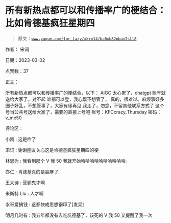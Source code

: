 # 所有新热点都可以和传播率广的梗结合：比如肯德基疯狂星期四

> 原文：[`www.yuque.com/for_lazy/xkrm14/ba0xb82pbav7sll8`](https://www.yuque.com/for_lazy/xkrm14/ba0xb82pbav7sll8)

作者： 宋词 

日期：2023-03-02 

点赞数：37 

正文： 

所有新热点都可以和传播率广的梗结合，以下： AIGC 太心累了，chatgpt 账号就送给大家了。对不起 谁都可以登，我心累不想管了， 真的，很难过。麻烦事好多 圈子好乱，不想管事了，大家有缘再见 我走了，勿念，不留其他联系方式了 这个号当公共号送给大家了，需要的直接上号吧 账号：KFCcrazy_Thursday 密码：v_me50 

评论区： 

小凯 : 这是咋了 

宋词 : 谢谢圈友关心这是肯德基疯狂星期四的梗 

林思为 : 我看到那个 V 我 50 我就开始哈哈哈哈哈哈哈哈哈哈。 

亦仁 : 肯德基真的是赢麻了 

王大诗 : 营销鬼才啊 

米斯特 LIu : 人才啊 

水哥爱搞钱 : 这都快成思想钢印了[发呆] 

明月几时有 : 我五年都没有去吃坑德基了，该死的 V 我 50 又提醒了我一次 

